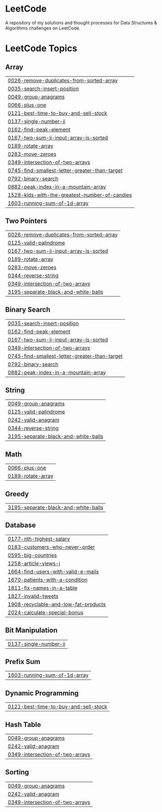 # LeetCode
A repository of my solutions and thought processes for Data Structures &amp; Algorithms challenges on LeetCode.

<!---LeetCode Topics Start-->
# LeetCode Topics
## Array
|  |
| ------- |
| [0026-remove-duplicates-from-sorted-array](https://github.com/aliza-dev/LeetCode/tree/master/0026-remove-duplicates-from-sorted-array) |
| [0035-search-insert-position](https://github.com/aliza-dev/LeetCode/tree/master/0035-search-insert-position) |
| [0049-group-anagrams](https://github.com/aliza-dev/LeetCode/tree/master/0049-group-anagrams) |
| [0066-plus-one](https://github.com/aliza-dev/LeetCode/tree/master/0066-plus-one) |
| [0121-best-time-to-buy-and-sell-stock](https://github.com/aliza-dev/LeetCode/tree/master/0121-best-time-to-buy-and-sell-stock) |
| [0137-single-number-ii](https://github.com/aliza-dev/LeetCode/tree/master/0137-single-number-ii) |
| [0162-find-peak-element](https://github.com/aliza-dev/LeetCode/tree/master/0162-find-peak-element) |
| [0167-two-sum-ii-input-array-is-sorted](https://github.com/aliza-dev/LeetCode/tree/master/0167-two-sum-ii-input-array-is-sorted) |
| [0189-rotate-array](https://github.com/aliza-dev/LeetCode/tree/master/0189-rotate-array) |
| [0283-move-zeroes](https://github.com/aliza-dev/LeetCode/tree/master/0283-move-zeroes) |
| [0349-intersection-of-two-arrays](https://github.com/aliza-dev/LeetCode/tree/master/0349-intersection-of-two-arrays) |
| [0745-find-smallest-letter-greater-than-target](https://github.com/aliza-dev/LeetCode/tree/master/0745-find-smallest-letter-greater-than-target) |
| [0792-binary-search](https://github.com/aliza-dev/LeetCode/tree/master/0792-binary-search) |
| [0882-peak-index-in-a-mountain-array](https://github.com/aliza-dev/LeetCode/tree/master/0882-peak-index-in-a-mountain-array) |
| [1528-kids-with-the-greatest-number-of-candies](https://github.com/aliza-dev/LeetCode/tree/master/1528-kids-with-the-greatest-number-of-candies) |
| [1603-running-sum-of-1d-array](https://github.com/aliza-dev/LeetCode/tree/master/1603-running-sum-of-1d-array) |
## Two Pointers
|  |
| ------- |
| [0026-remove-duplicates-from-sorted-array](https://github.com/aliza-dev/LeetCode/tree/master/0026-remove-duplicates-from-sorted-array) |
| [0125-valid-palindrome](https://github.com/aliza-dev/LeetCode/tree/master/0125-valid-palindrome) |
| [0167-two-sum-ii-input-array-is-sorted](https://github.com/aliza-dev/LeetCode/tree/master/0167-two-sum-ii-input-array-is-sorted) |
| [0189-rotate-array](https://github.com/aliza-dev/LeetCode/tree/master/0189-rotate-array) |
| [0283-move-zeroes](https://github.com/aliza-dev/LeetCode/tree/master/0283-move-zeroes) |
| [0344-reverse-string](https://github.com/aliza-dev/LeetCode/tree/master/0344-reverse-string) |
| [0349-intersection-of-two-arrays](https://github.com/aliza-dev/LeetCode/tree/master/0349-intersection-of-two-arrays) |
| [3195-separate-black-and-white-balls](https://github.com/aliza-dev/LeetCode/tree/master/3195-separate-black-and-white-balls) |
## Binary Search
|  |
| ------- |
| [0035-search-insert-position](https://github.com/aliza-dev/LeetCode/tree/master/0035-search-insert-position) |
| [0162-find-peak-element](https://github.com/aliza-dev/LeetCode/tree/master/0162-find-peak-element) |
| [0167-two-sum-ii-input-array-is-sorted](https://github.com/aliza-dev/LeetCode/tree/master/0167-two-sum-ii-input-array-is-sorted) |
| [0349-intersection-of-two-arrays](https://github.com/aliza-dev/LeetCode/tree/master/0349-intersection-of-two-arrays) |
| [0745-find-smallest-letter-greater-than-target](https://github.com/aliza-dev/LeetCode/tree/master/0745-find-smallest-letter-greater-than-target) |
| [0792-binary-search](https://github.com/aliza-dev/LeetCode/tree/master/0792-binary-search) |
| [0882-peak-index-in-a-mountain-array](https://github.com/aliza-dev/LeetCode/tree/master/0882-peak-index-in-a-mountain-array) |
## String
|  |
| ------- |
| [0049-group-anagrams](https://github.com/aliza-dev/LeetCode/tree/master/0049-group-anagrams) |
| [0125-valid-palindrome](https://github.com/aliza-dev/LeetCode/tree/master/0125-valid-palindrome) |
| [0242-valid-anagram](https://github.com/aliza-dev/LeetCode/tree/master/0242-valid-anagram) |
| [0344-reverse-string](https://github.com/aliza-dev/LeetCode/tree/master/0344-reverse-string) |
| [3195-separate-black-and-white-balls](https://github.com/aliza-dev/LeetCode/tree/master/3195-separate-black-and-white-balls) |
## Math
|  |
| ------- |
| [0066-plus-one](https://github.com/aliza-dev/LeetCode/tree/master/0066-plus-one) |
| [0189-rotate-array](https://github.com/aliza-dev/LeetCode/tree/master/0189-rotate-array) |
## Greedy
|  |
| ------- |
| [3195-separate-black-and-white-balls](https://github.com/aliza-dev/LeetCode/tree/master/3195-separate-black-and-white-balls) |
## Database
|  |
| ------- |
| [0177-nth-highest-salary](https://github.com/aliza-dev/LeetCode/tree/master/0177-nth-highest-salary) |
| [0183-customers-who-never-order](https://github.com/aliza-dev/LeetCode/tree/master/0183-customers-who-never-order) |
| [0595-big-countries](https://github.com/aliza-dev/LeetCode/tree/master/0595-big-countries) |
| [1258-article-views-i](https://github.com/aliza-dev/LeetCode/tree/master/1258-article-views-i) |
| [1664-find-users-with-valid-e-mails](https://github.com/aliza-dev/LeetCode/tree/master/1664-find-users-with-valid-e-mails) |
| [1670-patients-with-a-condition](https://github.com/aliza-dev/LeetCode/tree/master/1670-patients-with-a-condition) |
| [1811-fix-names-in-a-table](https://github.com/aliza-dev/LeetCode/tree/master/1811-fix-names-in-a-table) |
| [1827-invalid-tweets](https://github.com/aliza-dev/LeetCode/tree/master/1827-invalid-tweets) |
| [1908-recyclable-and-low-fat-products](https://github.com/aliza-dev/LeetCode/tree/master/1908-recyclable-and-low-fat-products) |
| [2024-calculate-special-bonus](https://github.com/aliza-dev/LeetCode/tree/master/2024-calculate-special-bonus) |
## Bit Manipulation
|  |
| ------- |
| [0137-single-number-ii](https://github.com/aliza-dev/LeetCode/tree/master/0137-single-number-ii) |
## Prefix Sum
|  |
| ------- |
| [1603-running-sum-of-1d-array](https://github.com/aliza-dev/LeetCode/tree/master/1603-running-sum-of-1d-array) |
## Dynamic Programming
|  |
| ------- |
| [0121-best-time-to-buy-and-sell-stock](https://github.com/aliza-dev/LeetCode/tree/master/0121-best-time-to-buy-and-sell-stock) |
## Hash Table
|  |
| ------- |
| [0049-group-anagrams](https://github.com/aliza-dev/LeetCode/tree/master/0049-group-anagrams) |
| [0242-valid-anagram](https://github.com/aliza-dev/LeetCode/tree/master/0242-valid-anagram) |
| [0349-intersection-of-two-arrays](https://github.com/aliza-dev/LeetCode/tree/master/0349-intersection-of-two-arrays) |
## Sorting
|  |
| ------- |
| [0049-group-anagrams](https://github.com/aliza-dev/LeetCode/tree/master/0049-group-anagrams) |
| [0242-valid-anagram](https://github.com/aliza-dev/LeetCode/tree/master/0242-valid-anagram) |
| [0349-intersection-of-two-arrays](https://github.com/aliza-dev/LeetCode/tree/master/0349-intersection-of-two-arrays) |
<!---LeetCode Topics End-->